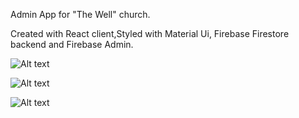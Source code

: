 Admin App for "The Well" church.

Created with React client,Styled with Material Ui, Firebase Firestore backend and Firebase Admin.

![Alt text](https://user-images.githubusercontent.com/42254038/74196682-1e627200-4c34-11ea-9b4c-642629fbb6e5.png "screen1")

![Alt text](https://user-images.githubusercontent.com/42254038/74196641-0be83880-4c34-11ea-9d90-ebc5a5a56ec2.png "screen2")


![Alt text](https://github.com/gizmoGremlin/the_well_admin_dashboard/issues/2 "screen 2")
